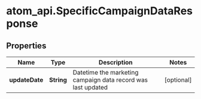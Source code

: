 # atom_api.SpecificCampaignDataResponse

## Properties
Name | Type | Description | Notes
------------ | ------------- | ------------- | -------------
**updateDate** | **String** | Datetime the marketing campaign data record was last updated | [optional] 


